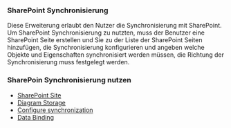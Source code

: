 ### SharePoint Synchronisierung

Diese Erweiterung erlaubt den Nutzer die Synchronisierung mit SharePoint. Um SharePoint Synchronisierung zu nutzten, muss der Benutzer eine SharePoint Seite erstellen und Sie zu der Liste der SharePoint Seiten hinzufügen, die Synchronisierung konfigurieren und angeben welche Objekte und Eigenschaften synchronisiert werden müssen, die Richtung der Synchronisierung muss festgelegt werden. 
 

### SharePoin Synchronisierung nutzen

-   [SharePoint Site](sharepoint-seite)
-   [Diagram Storage](diagramm-speicher)
-   [Configure synchronization](synchronisierung-konfigurieren)
-   [Data Binding](datenbindung)
